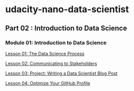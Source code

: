 # udacity-nano-data-scientist

## Part 02 : Introduction to Data Science
### Module 01: Introduction to Data Science
[Lesson 01: The Data Science Process](https://github.com/chloehuang123/udacity-nano-data-scientist/tree/main/CRISP_DM)

[Lesson 02: Communicating to Stakeholders]()

[Lesson 03: Project: Writing a Data Scientist Blog Post]()

[Lesson 04: Optimize Your GitHub Profile]()
